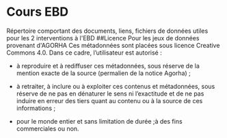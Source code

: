 # Cours EBD
Répertoire comportant des documents, liens, fichiers de données utiles pour les 2 interventions à l'EBD
##Licence
Pour les jeux de données provenant d'AGORHA
Ces métadonnées sont placées sous licence Creative Commons 4.0.
Dans ce cadre, l’utilisateur est autorisé :

* à reproduire et à rediffuser ces métadonnées, sous réserve de la mention exacte de la source (permalien de la notice Agorha) ;
* à retraiter, à inclure ou à exploiter ces contenus et métadonnées, sous réserve de ne pas en dénaturer le sens ni l’exactitude et de ne pas induire en erreur des tiers quant au contenu ou à la source de ces informations ;

* pour le monde entier et sans limitation de durée ;à des fins commerciales ou non.
